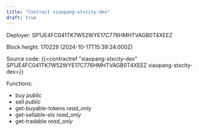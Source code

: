 ```yaml
---
title: "Contract xiaopang-stxcity-dex"
draft: true
---
```

Deployer: SP1JE4FC041TK7W52WYE17C776HMHTVAGB0T4XEEZ


 



Block height: 170229 (2024-10-17T15:39:24.000Z)

Source code: {{<contractref "xiaopang-stxcity-dex" SP1JE4FC041TK7W52WYE17C776HMHTVAGB0T4XEEZ xiaopang-stxcity-dex>}}

Functions:

* buy _public_
* sell _public_
* get-buyable-tokens _read_only_
* get-sellable-stx _read_only_
* get-tradable _read_only_
